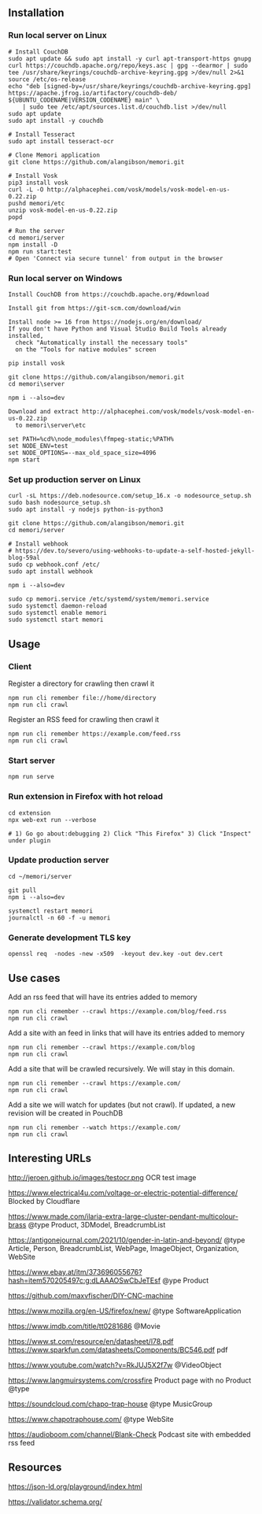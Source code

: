 ## Installation

### Run local server on Linux

```
# Install CouchDB
sudo apt update && sudo apt install -y curl apt-transport-https gnupg
curl https://couchdb.apache.org/repo/keys.asc | gpg --dearmor | sudo tee /usr/share/keyrings/couchdb-archive-keyring.gpg >/dev/null 2>&1
source /etc/os-release
echo "deb [signed-by=/usr/share/keyrings/couchdb-archive-keyring.gpg] https://apache.jfrog.io/artifactory/couchdb-deb/ ${UBUNTU_CODENAME|VERSION_CODENAME} main" \
    | sudo tee /etc/apt/sources.list.d/couchdb.list >/dev/null
sudo apt update
sudo apt install -y couchdb

# Install Tesseract
sudo apt install tesseract-ocr

# Clone Memori application
git clone https://github.com/alangibson/memori.git

# Install Vosk
pip3 install vosk
curl -L -O http://alphacephei.com/vosk/models/vosk-model-en-us-0.22.zip
pushd memori/etc
unzip vosk-model-en-us-0.22.zip
popd

# Run the server
cd memori/server
npm install -D
npm run start:test
# Open 'Connect via secure tunnel' from output in the browser
```

### Run local server on Windows

```
Install CouchDB from https://couchdb.apache.org/#download

Install git from https://git-scm.com/download/win

Install node >= 16 from https://nodejs.org/en/download/
If you don't have Python and Visual Studio Build Tools already installed,
  check "Automatically install the necessary tools"
  on the "Tools for native modules" screen

pip install vosk

git clone https://github.com/alangibson/memori.git
cd memori\server

npm i --also=dev

Download and extract http://alphacephei.com/vosk/models/vosk-model-en-us-0.22.zip
  to memori\server\etc

set PATH=%cd%\node_modules\ffmpeg-static;%PATH%
set NODE_ENV=test
set NODE_OPTIONS=--max_old_space_size=4096
npm start
```

### Set up production server on Linux

```
curl -sL https://deb.nodesource.com/setup_16.x -o nodesource_setup.sh
sudo bash nodesource_setup.sh
sudo apt install -y nodejs python-is-python3

git clone https://github.com/alangibson/memori.git
cd memori/server

# Install webhook
# https://dev.to/severo/using-webhooks-to-update-a-self-hosted-jekyll-blog-59al
sudo cp webhook.conf /etc/
sudo apt install webhook

npm i --also=dev

sudo cp memori.service /etc/systemd/system/memori.service
sudo systemctl daemon-reload
sudo systemctl enable memori
sudo systemctl start memori
```


## Usage

### Client

Register a directory for crawling then crawl it

``` 
npm run cli remember file://home/directory
npm run cli crawl
```

Register an RSS feed for crawling then crawl it

``` 
npm run cli remember https://example.com/feed.rss
npm run cli crawl
```

### Start server

```
npm run serve
```

### Run extension in Firefox with hot reload

```
cd extension
npx web-ext run --verbose

# 1) Go go about:debugging 2) Click "This Firefox" 3) Click "Inspect" under plugin
```

### Update production server

```
cd ~/memori/server

git pull
npm i --also=dev

systemctl restart memori
journalctl -n 60 -f -u memori
```

### Generate development TLS key

```
openssl req  -nodes -new -x509  -keyout dev.key -out dev.cert
```

## Use cases

Add an rss feed that will have its entries added to memory

```
npm run cli remember --crawl https://example.com/blog/feed.rss
npm run cli crawl
```

Add a site with an feed in <head> links that will have its entries added to memory

```
npm run cli remember --crawl https://example.com/blog
npm run cli crawl
```

Add a site that will be crawled recursively. We will stay in this domain.

```
npm run cli remember --crawl https://example.com/
npm run cli crawl
```

Add a site we will watch for updates (but not crawl). If updated, a new revision
will be created in PouchDB

```
npm run cli remember --watch https://example.com/
npm run cli crawl
```


## Interesting URLs

http://jeroen.github.io/images/testocr.png
OCR test image

https://www.electrical4u.com/voltage-or-electric-potential-difference/
Blocked by Cloudflare

https://www.made.com/ilaria-extra-large-cluster-pendant-multicolour-brass
@type Product, 3DModel, BreadcrumbList

https://antigonejournal.com/2021/10/gender-in-latin-and-beyond/
@type Article, Person, BreadcrumbList, WebPage, ImageObject, Organization, WebSite

https://www.ebay.at/itm/373696055676?hash=item570205497c:g:dLAAAOSwCbJeTEsf
@ype Product

https://github.com/maxvfischer/DIY-CNC-machine

https://www.mozilla.org/en-US/firefox/new/
@type SoftwareApplication

https://www.imdb.com/title/tt0281686
@Movie

https://www.st.com/resource/en/datasheet/l78.pdf
https://www.sparkfun.com/datasheets/Components/BC546.pdf
pdf

https://www.youtube.com/watch?v=RkJUJ5X2f7w
@VideoObject

https://www.langmuirsystems.com/crossfire
Product page with no Product @type

https://soundcloud.com/chapo-trap-house
@type MusicGroup

https://www.chapotraphouse.com/
@type WebSite

https://audioboom.com/channel/Blank-Check
Podcast site with embedded rss feed



## Resources

https://json-ld.org/playground/index.html

https://validator.schema.org/